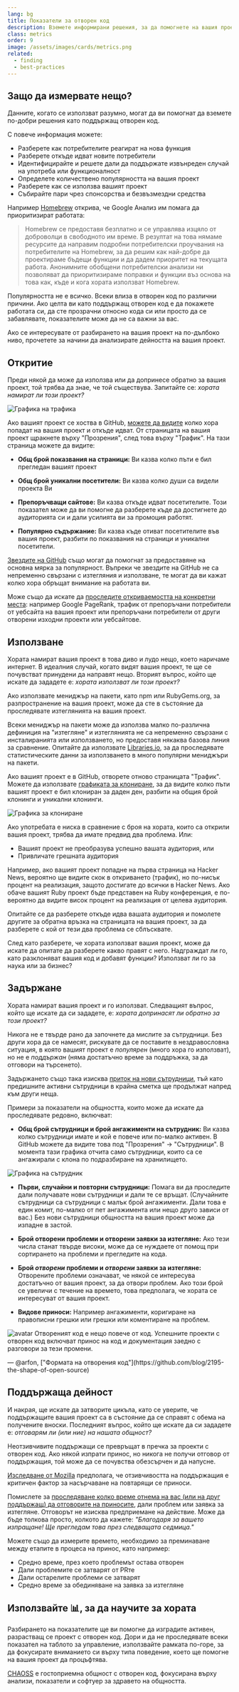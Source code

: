```yaml
---
lang: bg
title: Показатели за отворен код
description: Вземете информирани решения, за да помогнете на вашия проект с отворен код да процъфтява, като измервате и проследявате неговия успех.
class: metrics
order: 9
image: /assets/images/cards/metrics.png
related:
  - finding
  - best-practices
---
```


## Защо да измервате нещо?

Данните, когато се използват разумно, могат да ви помогнат да вземете по-добри решения като поддържащ отворен код.

С повече информация можете:

* Разберете как потребителите реагират на нова функция
* Разберете откъде идват новите потребители
* Идентифицирайте и решете дали да поддържате извънреден случай на употреба или функционалност
* Определете количествено популярността на вашия проект
* Разберете как се използва вашият проект
* Събирайте пари чрез спонсорства и безвъзмездни средства

Например [Homebrew](https://github.com/Homebrew/brew/blob/bbed7246bc5c5b7acb8c1d427d10b43e090dfd39/docs/Analytics.md) открива, че Google Анализ им помага да приоритизират работата:

> Homebrew се предоставя безплатно и се управлява изцяло от доброволци в свободното им време. В резултат на това нямаме ресурсите да направим подробни потребителски проучвания на потребителите на Homebrew, за да решим как най-добре да проектираме бъдещи функции и да дадем приоритет на текущата работа. Анонимните обобщени потребителски анализи ни позволяват да приоритизираме поправки и функции въз основа на това как, къде и кога хората използват Homebrew.

Популярността не е всичко. Всеки влиза в отворен код по различни причини. Ако целта ви като поддържащ отворен код е да покажете работата си, да сте прозрачни относно кода си или просто да се забавлявате, показателите може да не са важни за вас.

Ако се интересувате от разбирането на вашия проект на по-дълбоко ниво, прочетете за начини да анализирате дейността на вашия проект.

## Откритие

Преди някой да може да използва или да допринесе обратно за вашия проект, той трябва да знае, че той съществува. Запитайте се: _хората намират ли този проект?_

![Графика на трафика](/assets/images/metrics/repo_traffic_graphs_tooltip.png)

Ако вашият проект се хоства в GitHub, [можете да видите](https://help.github.com/articles/about-repository-graphs/#traffic) колко хора попадат на вашия проект и откъде идват. От страницата на вашия проект щракнете върху "Прозрения", след това върху "Трафик". На тази страница можете да видите:

* **Общ брой показвания на страници:** Ви казва колко пъти е бил прегледан вашият проект

* **Общ брой уникални посетители:** Ви казва колко души са видели проекта Ви

* **Препоръчващи сайтове:** Ви казва откъде идват посетителите. Този показател може да ви помогне да разберете къде да достигнете до аудиторията си и дали усилията ви за промоция работят.

* **Популярно съдържание:** Ви казва къде отиват посетителите във вашия проект, разбити по показвания на страници и уникални посетители.

[Звездите на GitHub](https://help.github.com/articles/about-stars/) също могат да помогнат за предоставяне на основна мярка за популярност. Въпреки че звездите на GitHub не са непременно свързани с изтегляния и използване, те могат да ви кажат колко хора обръщат внимание на работата ви.

Може също да искате да [проследите откриваемостта на конкретни места](https://opensource.com/business/16/6/pirate-metrics): например Google PageRank, трафик от препоръчани потребители от уебсайта на вашия проект или препоръчани потребители от други отворени изходни проекти или уебсайтове.

## Използване

Хората намират вашия проект в това диво и лудо нещо, което наричаме интернет. В идеалния случай, когато видят вашия проект, те ще се почувстват принудени да направят нещо. Вторият въпрос, който ще искате да зададете е: _хората използват ли този проект?_

Ако използвате мениджър на пакети, като npm или RubyGems.org, за разпространение на вашия проект, може да сте в състояние да проследявате изтеглянията на вашия проект.

Всеки мениджър на пакети може да използва малко по-различна дефиниция на "изтегляне" и изтеглянията не са непременно свързани с инсталиранията или използването, но предоставя някаква базова линия за сравнение. Опитайте да използвате [Libraries.io](https://libraries.io/), за да проследявате статистическите данни за използването в много популярни мениджъри на пакети.

Ако вашият проект е в GitHub, отворете отново страницата "Трафик". Можете да използвате [графиката за клониране](https://github.com/blog/1873-clone-graphs), за да видите колко пъти вашият проект е бил клониран за даден ден, разбити на общия брой клонинги и уникални клонинги.

![Графика за клониране](/assets/images/metrics/clone_graph.png)

Ако употребата е ниска в сравнение с броя на хората, които са открили вашия проект, трябва да имате предвид два проблема. Или:

* Вашият проект не преобразува успешно вашата аудитория, или
* Привличате грешната аудитория

Например, ако вашият проект попадне на първа страница на Hacker News, вероятно ще видите скок в откриването (трафик), но по-нисък процент на реализация, защото достигате до всички в Hacker News. Ако обаче вашият Ruby проект бъде представен на Ruby конференция, е по-вероятно да видите висок процент на реализация от целева аудитория.

Опитайте се да разберете откъде идва вашата аудитория и помолете другите за обратна връзка на страницата на вашия проект, за да разберете с кой от тези два проблема се сблъсквате.

След като разберете, че хората използват вашия проект, може да искате да опитате да разберете какво правят с него. Надграждат ли го, като разклоняват вашия код и добавят функции? Използват ли го за наука или за бизнес?

## Задържане

Хората намират вашия проект и го използват. Следващият въпрос, който ще искате да си зададете, е: _хората допринасят ли обратно за този проект?_

Никога не е твърде рано да започнете да мислите за сътрудници. Без други хора да се намесят, рискувате да се поставите в нездравословна ситуация, в която вашият проект е _популярен_ (много хора го използват), но не е _поддържан_ (няма достатъчно време за поддръжка, за да отговори на търсенето).

Задържането също така изисква [приток на нови сътрудници](http://blog.abigailcabunoc.com/increasing-developer-engagement-at-mozilla-science-learning-advocacy#contributor-pathways_2), тъй като предишните активни сътрудници в крайна сметка ще продължат напред към други неща.

Примери за показатели на общността, които може да искате да проследявате редовно, включват:

* **Общ брой сътрудници и брой ангажименти на сътрудник:** Ви казва колко сътрудници имате и кой е повече или по-малко активен. В GitHub можете да видите това под "Прозрения" -> "Сътрудници". В момента тази графика отчита само сътрудници, които са се ангажирали с клона по подразбиране на хранилището.

![Графика на сътрудник](/assets/images/metrics/repo_contributors_specific_graph.png)

* **Първи, случайни и повторни сътрудници:** Помага ви да проследите дали получавате нови сътрудници и дали те се връщат. (Случайните сътрудници са сътрудници с малък брой ангажименти. Дали това е един комит, по-малко от пет ангажимента или нещо друго зависи от вас.) Без нови сътрудници общността на вашия проект може да изпадне в застой.

* **Брой отворени проблеми и отворени заявки за изтегляне:** Ако тези числа станат твърде високи, може да се нуждаете от помощ при сортирането на проблеми и прегледите на кода.

* **Брой _отворени_ проблеми и _отворени_ заявки за изтегляне:** Отворените проблеми означават, че някой се интересува достатъчно от вашия проект, за да отвори проблем. Ако този брой се увеличи с течение на времето, това предполага, че хората се интересуват от вашия проект.

* **Видове приноси:** Например ангажименти, коригиране на правописни грешки или грешки или коментиране на проблем.

<aside markdown="1" class="pquote">
  <img src="https://avatars.githubusercontent.com/arfon?s=180" class="pquote-avatar" alt="avatar">
  Отвореният код е нещо повече от код. Успешните проекти с отворен код включват принос на код и документация заедно с разговори за тези промени.
  <p markdown="1" class="pquote-credit">
— @arfon, ["Формата на отворения код"](https://github.com/blog/2195-the-shape-of-open-source)
  </p>
</aside>

## Поддържаща дейност

И накрая, ще искате да затворите цикъла, като се уверите, че поддържащите вашия проект са в състояние да се справят с обема на получените вноски. Последният въпрос, който ще искате да си зададете е: _отговарям ли (или ние) на нашата общност?_

Неотзивчивите поддържащи се превръщат в пречка за проекти с отворен код. Ако някой изпрати принос, но никога не получи отговор от поддържащия, той може да се почувства обезсърчен и да напусне.

[Изследване от Mozilla](https://docs.google.com/presentation/d/1hsJLv1ieSqtXBzd5YZusY-mB8e1VJzaeOmh8Q4VeMio/edit#slide=id.g43d857af8_0177) предполага, че отзивчивостта на поддържащия е критичен фактор за насърчаване на повтарящи се приноси.

Помислете за [проследяване колко време отнема на вас (или на друг поддържащ) да отговорите на приносите](https://github.blog/2023-07-19-metrics-for-issues-pull-requests-and-discussions/), дали проблем или заявка за изтегляне. Отговорът не изисква предприемане на действие. Може да бъде толкова просто, колкото да кажете: _"Благодаря за вашето изпращане! Ще прегледам това през следващата седмица."_

Можете също да измерите времето, необходимо за преминаване между етапите в процеса на принос, като например:

* Средно време, през което проблемът остава отворен
* Дали проблемите се затварят от PRте
* Дали остарелите проблеми се затварят
* Средно време за обединяване на заявка за изтегляне

## Използвайте 📊, за да научите за хората

Разбирането на показателите ще ви помогне да изградите активен, разрастващ се проект с отворен код. Дори и да не проследявате всеки показател на таблото за управление, използвайте рамката по-горе, за да фокусирате вниманието си върху типа поведение, което ще помогне на вашия проект да процъфтява.

[CHAOSS](https://chaoss.community/) е гостоприемна общност с отворен код, фокусирана върху анализи, показатели и софтуер за здравето на общността.
